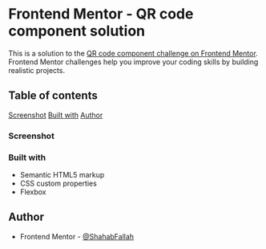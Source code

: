 # Frontend Mentor - QR code component solution

This is a solution to the [QR code component challenge on Frontend Mentor](https://www.frontendmentor.io/challenges/qr-code-component-iux_sIO_H). Frontend Mentor challenges help you improve your coding skills by building realistic projects. 

## Table of contents


[Screenshot](#screenshot)
[Built with](#built-with)
[Author](#author)

### Screenshot
[](./design/desktop-design.jpg)


### Built with

- Semantic HTML5 markup
- CSS custom properties
- Flexbox

## Author

- Frontend Mentor - [@ShahabFallah](https://www.frontendmentor.io/profile/ShahabFallah)
